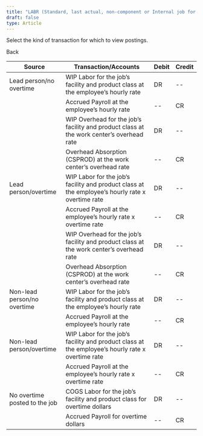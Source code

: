 ```yaml
---
title: "LABR (Standard, last actual, non-component or Internal job for stock)"
draft: false
type: Article
---
```


Select the kind of transaction for which to view postings. 

Back

| Source                        | Transaction/Accounts                                                                             | Debit | Credit |
|-------------------------------|--------------------------------------------------------------------------------------------------|-------|--------|
| Lead person/no overtime       | WIP Labor for the job’s facility and product class at the employee’s hourly rate                 | DR    | --     |
|                               | Accrued Payroll at the employee’s hourly rate                                                    | --    | CR     |
|                               | WIP Overhead for the job’s facility and product class at the work center’s overhead rate         | DR    | --     |
|                               | Overhead Absorption (CSPROD) at the work center’s overhead rate                                  | --    | CR     |
| Lead person/overtime          | WIP Labor for the job’s facility and product class at the employee’s hourly rate x overtime rate | DR    | --     |
|                               | Accrued Payroll at the employee’s hourly rate x overtime rate                                    | --    | CR     |
|                               | WIP Overhead for the job’s facility and product class at the work center’s overhead rate         | DR    | --     |
|                               | Overhead Absorption (CSPROD) at the work center’s overhead rate                                  | --    | CR     |
| Non-lead person/no overtime   | WIP Labor for the job’s facility and product class at the employee’s hourly rate                 | DR    | --     |
|                               | Accrued Payroll at the employee’s hourly rate                                                    | --    | CR     |
| Non-lead person/overtime      | WIP Labor for the job’s facility and product class at the employee’s hourly rate x overtime rate | DR    | --     |
|                               | Accrued Payroll at the employee’s hourly rate x overtime rate                                    | --    | CR     |
| No overtime posted to the job | COGS Labor for the job’s facility and product class for overtime dollars                         | DR    | --     |
|                               | Accrued Payroll for overtime dollars                                                             | --    | CR     |